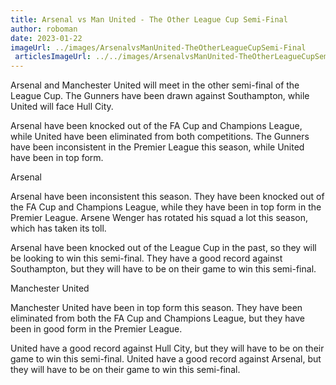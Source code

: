 ```yaml
---
title: Arsenal vs Man United - The Other League Cup Semi-Final
author: roboman
date: 2023-01-22
imageUrl: ../images/ArsenalvsManUnited-TheOtherLeagueCupSemi-Final
 articlesImageUrl: ../../images/ArsenalvsManUnited-TheOtherLeagueCupSemi-Final
---
```



Arsenal and Manchester United will meet in the other semi-final of the League Cup. The Gunners have been drawn against Southampton, while United will face Hull City.

Arsenal have been knocked out of the FA Cup and Champions League, while United have been eliminated from both competitions. The Gunners have been inconsistent in the Premier League this season, while United have been in top form.

Arsenal

Arsenal have been inconsistent this season. They have been knocked out of the FA Cup and Champions League, while they have been in top form in the Premier League. Arsene Wenger has rotated his squad a lot this season, which has taken its toll.

Arsenal have been knocked out of the League Cup in the past, so they will be looking to win this semi-final. They have a good record against Southampton, but they will have to be on their game to win this semi-final.

Manchester United

Manchester United have been in top form this season. They have been eliminated from both the FA Cup and Champions League, but they have been in good form in the Premier League.

United have a good record against Hull City, but they will have to be on their game to win this semi-final. United have a good record against Arsenal, but they will have to be on their game to win this semi-final.